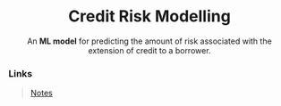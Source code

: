 <h1 align="center">Credit Risk Modelling</h1>

<p align="center">An <b>ML model</b> for predicting the amount of risk associated with the extension of credit to a borrower.</p>

### Links
> [Notes](https://drive.google.com/drive/folders/1J4IHFxI6vVhDrjr0lkJxrV3qz5sKOSqV?usp=drive_link)

